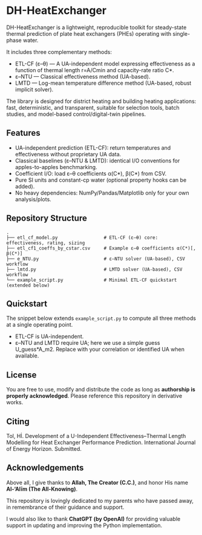 # DH-HeatExchanger
DH-HeatExchanger is a lightweight, reproducible toolkit for steady-state thermal prediction of plate heat exchangers (PHEs) operating with single-phase water.

It includes three complementary methods:
- ETL-CF (ε–θ) — A UA-independent model expressing effectiveness as a function of thermal length r=A/Cmin and capacity-rate ratio C*.
- ε–NTU — Classical effectiveness method (UA-based).
- LMTD — Log-mean temperature difference method (UA-based, robust implicit solver).

The library is designed for district heating and building heating applications: fast, deterministic, and transparent, suitable for selection tools, batch studies, and model-based control/digital-twin pipelines.

## Features
- UA-independent prediction (ETL-CF): return temperatures and effectiveness without proprietary UA data.
- Classical baselines (ε–NTU & LMTD): identical I/O conventions for apples-to-apples benchmarking.
- Coefficient I/O: load ε–θ coefficients α(C*), β(C*) from CSV.
- Pure SI units and constant-cp water (optional property hooks can be added).
- No heavy dependencies: NumPy/Pandas/Matplotlib only for your own analysis/plots.

## Repository Structure
```
.
├── etl_cf_model.py                 # ETL-CF (ε–θ) core: effectiveness, rating, sizing
├── etl_cf1_coeffs_by_cstar.csv     # Example ε–θ coefficients α(C*)[, β(C*)]
├── e_NTU.py                        # ε–NTU solver (UA-based), CSV workflow
├── lmtd.py                         # LMTD solver (UA-based), CSV workflow
└── example_script.py               # Minimal ETL-CF quickstart (extended below)
```

## Quickstart
The snippet below extends `example_script.py` to compute all three methods at a single operating point.
- ETL-CF is UA-independent.
- ε–NTU and LMTD require UA; here we use a simple guess U_guess*A_m2. Replace with your correlation or identified UA when available.

## License
You are free to use, modify and distribute the code as long as **authorship is properly acknowledged**. Please reference this repository in derivative works.

## Citing
Tol, Hİ. Development of a U-Independent Effectiveness–Thermal Length Modelling for Heat Exchanger Performance Prediction. International Journal of Energy Horizon. Submitted. 

## Acknowledgements
Above all, I give thanks to **Allah, The Creator (C.C.)**, and honor His name **Al-‘Alīm (The All-Knowing)**.

This repository is lovingly dedicated to my parents who have passed away, in remembrance of their guidance and support.

I would also like to thank **ChatGPT (by OpenAI)** for providing valuable support in updating and improving the Python implementation.
